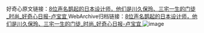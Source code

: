 好奇心原文链接：[8位声名鹊起的日本设计师，他们是川久保玲、三宅一生的门徒_时尚_好奇心日报-卢宝宜 ](https://www.qdaily.com/articles/11459.html)
WebArchive归档链接：[8位声名鹊起的日本设计师，他们是川久保玲、三宅一生的门徒_时尚_好奇心日报-卢宝宜 ](http://web.archive.org/web/20161030062322/http://www.qdaily.com:80/articles/11459.html)
![image](http://ww3.sinaimg.cn/large/007d5XDply1g3w90ip0ffj30q3cmtx6p)